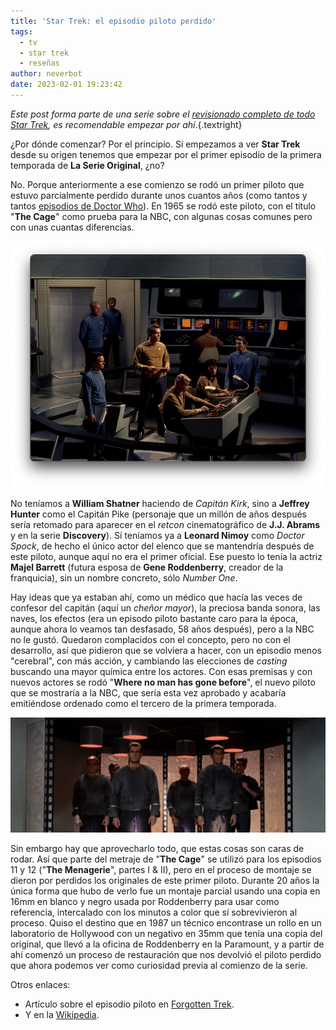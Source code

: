 ```yaml
---
title: 'Star Trek: el episodio piloto perdido'
tags:
  - tv
  - star trek
  - reseñas
author: neverbot
date: 2023-02-01 19:23:42
---
```


*Este post forma parte de una serie sobre el [revisionado completo de todo Star Trek](/viendo-star-trek-¿como-cuando-y-por-que/), 
es recomendable empezar por ahí*.{.textright}

¿Por dónde comenzar? Por el principio. Si empezamos a ver **Star Trek** desde su origen tenemos que empezar por el primer episodio de la primera temporada de **La Serie Original**, ¿no? 

No. Porque anteriormente a ese comienzo se rodó un primer piloto que estuvo parcialmente perdido durante unos cuantos años (como tantos y tantos [episodios de Doctor Who](https://en.wikipedia.org/wiki/Doctor_Who_missing_episodes)). En 1965 se rodó este piloto, con el título "**The Cage**" como prueba para la NBC, con algunas cosas comunes pero con unas cuantas diferencias.

![image-20230201182943365](./star-trek-el-episodio-piloto-perdido/image-20230201182943365.jpg)

No teníamos a **William Shatner** haciendo de *Capitán Kirk*, sino a **Jeffrey Hunter** como el Capitán Pike (personaje que un millón de años después sería retomado para aparecer en el *retcon* cinematográfico de **J.J. Abrams** y en la serie **Discovery**). Sí teníamos ya a **Leonard Nimoy** como *Doctor Spock*, de hecho el único actor del elenco que se mantendría después de este piloto, aunque aquí no era el primer oficial. Ese puesto lo tenía la actriz **Majel Barrett** (futura esposa de **Gene Roddenberry**, creador de la franquicia), sin un nombre concreto, sólo *Number One*.

Hay ideas que ya estaban ahí, como un médico que hacía las veces de confesor del capitán (aquí un *cheñor mayor*), la preciosa banda sonora, las naves, los efectos (era un episodo piloto bastante caro para la época, aunque ahora lo veamos tan desfasado, 58 años después), pero a la NBC no le gustó. Quedaron complacidos con el concepto, pero no con el desarrollo, así que pidieron que se volviera a hacer, con un episodio menos "cerebral", con más acción, y cambiando las elecciones de *casting* buscando una mayor química entre los actores. Con esas premisas y con nuevos actores se rodó "**Where no man has gone before**", el nuevo piloto que se mostraría a la NBC, que sería esta vez aprobado y acabaría emitiéndose ordenado como el tercero de la primera temporada.

![image-20230201192012210](./star-trek-el-episodio-piloto-perdido/image-20230201192012210.jpg)

Sin embargo hay que aprovecharlo todo, que estas cosas son caras de rodar. Así que parte del metraje de "**The Cage**" se utilizó para los episodios 11 y 12 ("**The Menagerie**", partes I & II), pero en el proceso de montaje se dieron por perdidos los originales de este primer piloto. Durante 20 años la única forma que hubo de verlo fue un montaje parcial usando una copia en 16mm en blanco y negro usada por Roddenberry para usar como referencia, intercalado con los minutos a color que sí sobrevivieron al proceso. Quiso el destino que en 1987 un técnico encontrase un rollo en un laboratorio de Hollywood con un negativo en 35mm que tenía una copia del original, que llevó a la oficina de Roddenberry en la Paramount, y a partir de ahí comenzó un proceso de restauración que nos devolvió el piloto perdido que ahora podemos ver como curiosidad previa al comienzo de la serie.

Otros enlaces:

- Artículo sobre el episodio piloto en [Forgotten Trek](https://forgottentrek.com/the-original-series/the-cage-the-star-trek-pilot-that-wasnt-quite/).
- Y en la [Wikipedia](https://en.wikipedia.org/wiki/The_Cage_(Star_Trek:_The_Original_Series)).
